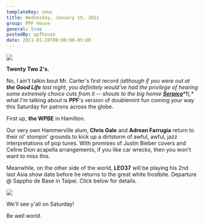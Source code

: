 ```yaml
---
templateKey: news
title: Wednesday, January 19, 2011
group: PPF House
general: true
postedBy: ppfhouse
date: 2011-01-20T00:00:00-05:00
---
```

[![](http://sphotos.ak.fbcdn.net/hphotos-ak-ash1/hs774.ash1/166452_10150124514746823_9027866822_7761137_2724920_n.jpg)](http://sphotos.ak.fbcdn.net/hphotos-ak-ash1/hs774.ash1/166452_10150124514746823_9027866822_7761137_2724920_n.jpg)

**Twenty Two 2's.**

No, I ain't talkin bout Mr. Carter's first record *(although if you were out at **the Good Life** last night, you definitely would've had the privilege of hearing some extremely choice cuts from it -- shouts to the big homie* **[*Serpico*](http://djserpico.com/)*****!**),* what I'm talking about is **PPF**'s version of doublemint fun coming your way this Saturday for patrons across the globe.

First up, **the WPBE** in Hamilton.

Our very own Hammerville alum, **Chris Gale** and **Adrean Farrugia** return to their ol' stompin' grounds to kick up a dirtstorm of awful, awful, jazz interpretations of pop tunes. With promises of Justin Bieber covers and Celine Dion acapella arrangements, if you like car wrecks, then you won't want to miss this.

Meanwhile, on the other side of the world, **LEO37** will be playing his 2nd last Asia show date before he returns to the great white frostbite. Departure @ Sappho de Base in Taipei. Click below for details.

[![](http://sphotos.ak.fbcdn.net/hphotos-ak-snc6/hs071.snc6/168105_479389001503_7294286503_6354506_1578486_n.jpg)](http://sphotos.ak.fbcdn.net/hphotos-ak-snc6/hs071.snc6/168105_479389001503_7294286503_6354506_1578486_n.jpg)

We'll see y'all on Saturday!

Be well world.